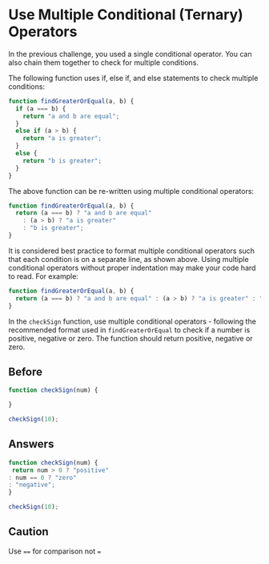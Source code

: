 # Use Multiple Conditional (Ternary) Operators

In the previous challenge, you used a single conditional operator. You can also chain them together to check for multiple conditions.

The following function uses if, else if, and else statements to check multiple conditions:
```javascript
function findGreaterOrEqual(a, b) {
  if (a === b) {
    return "a and b are equal";
  }
  else if (a > b) {
    return "a is greater";
  }
  else {
    return "b is greater";
  }
}
```
The above function can be re-written using multiple conditional operators:

```javascript
function findGreaterOrEqual(a, b) {
  return (a === b) ? "a and b are equal" 
    : (a > b) ? "a is greater" 
    : "b is greater";
}
```
It is considered best practice to format multiple conditional operators such that each condition is on a separate line, as shown above. 
Using multiple conditional operators without proper indentation may make your code hard to read. For example:

```javascript
function findGreaterOrEqual(a, b) {
  return (a === b) ? "a and b are equal" : (a > b) ? "a is greater" : "b is greater";
}
```
In the `checkSign` function, use multiple conditional operators - following the recommended format used in `findGreaterOrEqual` 
to check if a number is positive, negative or zero. The function should return positive, negative or zero.

## Before
```javascript
function checkSign(num) {

}

checkSign(10);
```

## Answers
```javascript
function checkSign(num) {
 return num > 0 ? "positive"
: num == 0 ? "zero"
: "negative";
}

checkSign(10);
```
## Caution
Use `==` for comparison not `=`
